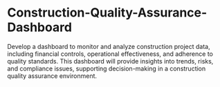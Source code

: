 # Construction-Quality-Assurance-Dashboard
Develop a dashboard to monitor and analyze construction project data, including financial controls, operational effectiveness, and adherence to quality standards. This dashboard will provide insights into trends, risks, and compliance issues, supporting decision-making in a construction quality assurance environment.
